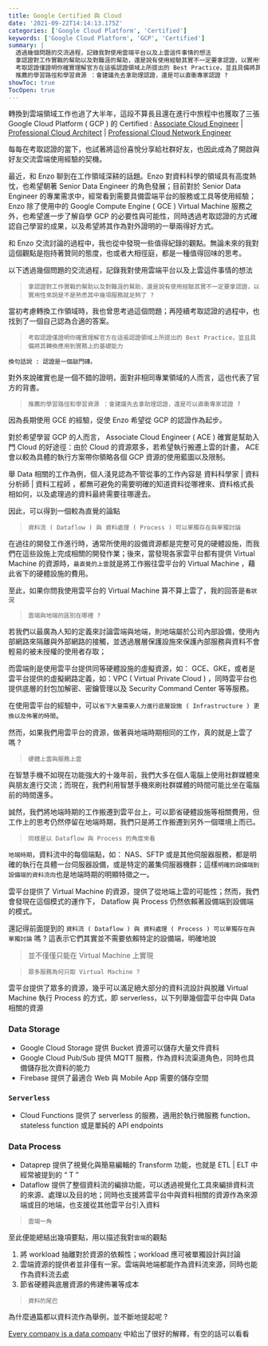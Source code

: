 ```yaml
---
title: Google Certified 與 Cloud
date: '2021-09-22T14:14:13.175Z'
categories: ['Google Cloud Platform', 'Certified']
keywords: ['Google Cloud Platform', 'GCP', 'Certified']
summary: |
  透過幾個問題的交流過程，記錄我對使用雲端平台以及上雲這件事情的想法
  拿認證對工作實戰的幫助以及對職涯的幫助，還是說有使用經驗其實不一定要拿認證，以實用性來說是不是熟悉其中幾項服務就足夠了 ?
  考取認證僅證明你確實理解官方在這張認證領域上所提出的 Best Practice，並且具備將其轉換應用到實務上的基礎能力,
  推薦的學習路徑和學習資源 ：會建議先去拿助理認證，還是可以直衝專家認證 ?
showToc: true
TocOpen: true
---
```


轉換到雲端領域工作也過了大半年，這段不算長且還在進行中旅程中也獲取了三張 Google Cloud Platform ( GCP ) 的 Certified : [Associate Cloud Engineer](https://www.credential.net/2060f4eb-0afb-4628-9237-f5c8eae687e9) | [Professional Cloud Architect](https://www.credential.net/37dfa404-45f2-4896-bca4-6cea88bc4c5d) | [Professional Cloud Network Engineer](https://www.credential.net/36f2cddd-6111-450b-8ac0-5470a37ee034)

每每在考取認證的當下，也試著將這份喜悅分享給社群好友，也因此成為了開啟與好友交流雲端使用經驗的契機。

最近，和 Enzo 聊到在工作領域深耕的話題。Enzo 對資料科學的領域具有高度熱忱，也希望朝著 Senior Data Engineer 的角色發展；目前對於 Senior Data Engineer 的專業需求中，經常看到需要具備雲端平台的服務或工具等使用經驗；Enzo 除了使用中的 Google Compute Engine ( GCE ) Virtual Machine 服務之外，也希望進一步了解自學 GCP 的必要性與可能性，同時透過考取認證的方式確認自己學習的成果，以及希望將其作為對外證明的一舉兩得好方式。

和 Enzo 交流討論的過程中，我也從中發現一些值得紀錄的觀點。無論未來的我對這個觀點是抱持著贊同的態度，也或者大相徑庭，都是一種值得回味的思考。

以下透過幾個問題的交流過程，記錄我對使用雲端平台以及上雲這件事情的想法

> `拿認證對工作實戰的幫助以及對職涯的幫助，還是說有使用經驗其實不一定要拿認證，以實用性來說是不是熟悉其中幾項服務就足夠了 ?`

當初考慮轉換工作領域時，我也曾思考過這個問題；再陸續考取認證的過程中，也找到了一個自己認為合適的答案。

> `考取認證僅證明你確實理解官方在這張認證領域上所提出的 Best Practice，並且具備將其轉換應用到實務上的基礎能力`

`換句話說 : 認證是一個敲門磚。`

對外來說確實也是一個不錯的證明，面對非相同專業領域的人而言，這也代表了官方的背書。

> `推薦的學習路徑和學習資源 ：會建議先去拿助理認證，還是可以直衝專家認證 ?`

因為長期使用 GCE 的經驗，促使 Enzo 希望從 GCP 的認證作為起步。

對於希望學習 GCP 的人而言， Associate Cloud Engineer ( ACE ) 確實是幫助入門 Cloud 的好途徑：由於 Cloud 的資源眾多，若希望執行搬遷上雲的計畫， ACE 會以較為具體的執行方案帶你領略各個 GCP 資源的使用藍圖以及限制。

舉 Data 相關的工作為例，個人淺見認為不管從事的工作內容是 資料科學家 | 資料分析師 | 資料工程師 ，都無可避免的需要明確的知道資料從哪裡來、資料格式長相如何，以及處理過的資料最終需要往哪邊去。

因此，可以得到一個較為直覺的論點

> `資料流 ( Dataflow ) 與 資料處理 ( Process ) 可以單獨存在與單獨討論`

在過往的開發工作進行時，通常所使用的設備資源都是完整可見的硬體設施，而我們在這些設施上完成相關的開發作業；後來，當發現各家雲平台都有提供 Virtual Machine 的資源時，`最直覺的上雲`就是將工作搬往雲平台的 Virtual Machine ，藉此省下的硬體設施的費用。

至此，如果你問我使用雲平台的 Virtual Machine 算不算上雲了，我的回答是`看狀況`

> `雲端與地端的區別在哪裡 ?`

若我們以最廣為人知的定義來討論雲端與地端，則地端屬於公司內部設備，使用內部網路來隔離與外部網路的接觸，並透過層層保護設施來保護內部服務與資料不會輕易的被未授權的使用者存取；

而雲端則是使用雲平台提供同等硬體設施的虛擬資源，如： GCE、GKE，或者是雲平台提供的虛擬網路定義，如：VPC ( Virtual Private Cloud ) ，同時雲平台也提供底層的封包加解密、密鑰管理以及 Security Command Center 等等服務。

在使用雲平台的經驗中，可以`省下大量需要人力進行底層設施 ( Infrastructure ) 更換以及佈署的時間`。

然而，如果我們用雲平台的資源，做著與地端時期相同的工作，真的就是上雲了嗎 ?

> `硬體上雲與服務上雲`

在智慧手機不如現在功能強大的十幾年前，我們大多在個人電腦上使用社群媒體來與朋友進行交流；而現在，我們利用智慧手機來刷社群媒體的時間可能比坐在電腦前的時間還多。

誠然，我們將地端時期的工作搬遷到雲平台上，可以節省硬體設施等相關費用，但工作上的思考仍然停留在地端時期，我們只是將工作搬遷到另外一個環境上而已。

> `同樣是以 Dataflow 與 Process 的角度來看`

`地端時期`，資料流中的每個端點，如： NAS、SFTP 或是其他伺服器服務，都是明確的執行在具體一台伺服器設備，或是特定的叢集伺服器機群；這樣`明確的設備端到設備端的資料流向`也是地端時期的明顯特徵之一。

雲平台提供了 Virtual Machine 的資源，提供了從地端上雲的可能性；然而，我們會發現在這個模式的運作下， Dataflow 與 Process 仍然依賴著設備端到設備端的模式。

還記得前面提到的 `資料流 ( Dataflow ) 與 資料處理 ( Process ) 可以單獨存在與單獨討論` 嗎 ? 這表示它們其實並不需要依賴特定的設備端，明確地說

> 並不僅僅只能在 Virtual Machine 上實現

> `眾多服務為何只取 Virtual Machine ?`

雲平台提供了眾多的資源，幾乎可以滿足絕大部分的資料流設計與脫離 Virtual Machine 執行 Process 的方式，即 serverless，以下列舉幾個雲平台中與 Data 相關的資源

### Data Storage

*   Google Cloud Storage 提供 Bucket 資源可以儲存大量文件資料
*   Google Cloud Pub/Sub 提供 MQTT 服務，作為資料流渠道角色，同時也具備儲存批次資料的能力
*   Firebase 提供了最適合 Web 與 Mobile App 需要的儲存空間

### `Serverless`

*   Cloud Functions 提供了 serverless 的服務，適用於執行微服務 function、 stateless function 或是單純的 API endpoints

### Data Process

*   Dataprep 提供了視覺化與簡易編輯的 Transform 功能，也就是 ETL | ELT 中經常被提到的 “ T ”
*   Dataflow 提供了整個資料流的編排功能，可以透過視覺化工具來編排資料流的來源、處理以及目的地；同時也支援將雲平台中與資料相關的資源作為來源端或目的地端，也支援從其他雲平台引入資料

> `雲端一角`

至此便能總結出幾項要點，用以描述我對`雲端`的觀點

1.  將 workload 抽離對於資源的依賴性；workload 應可被單獨設計與討論
2.  雲端資源的提供者並非僅有一家。雲端與地端都能作為資料流來源，同時也能作為資料流去處
3.  節省硬體與底層資源的佈建佈署等成本

> `資料的尾巴`

為什麼通篇都以資料流作為舉例，並不斷地提起呢 ?

[Every company is a data company](https://www.coursera.org/lecture/gcp-fundamentals/every-company-is-a-data-company-2qy5f) 中給出了很好的解釋，有空的話可以看看